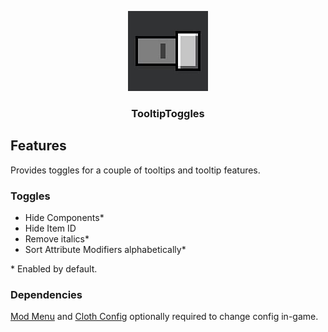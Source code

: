 <p align="center"><img src="https://github.com/yungando/TooltipToggles/blob/main/src/main/resources/assets/tooltiptoggles/icon.png" width="128" height="128"></p>
<h3 align="center">TooltipToggles</h3>

## Features
Provides toggles for a couple of tooltips and tooltip features.

### Toggles

- Hide Components*
- Hide Item ID
- Remove italics*
- Sort Attribute Modifiers alphabetically*

\* Enabled by default.

### Dependencies

[Mod Menu](https://modrinth.com/mod/modmenu) and [Cloth Config](https://modrinth.com/mod/cloth-config) optionally required to change config in-game.
